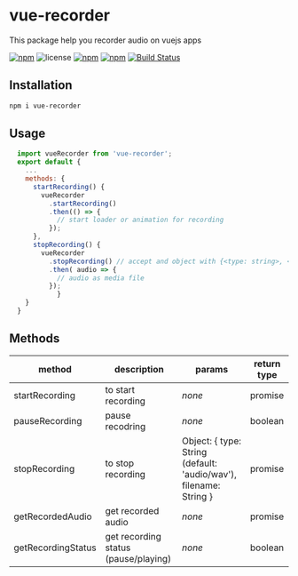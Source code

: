 # vue-recorder

This package help you recorder audio on vuejs apps


[![npm](https://img.shields.io/npm/v/vue-recorder.svg)](https://www.npmjs.com/package/vue-recorder) ![license](https://img.shields.io/github/license/khofaai/vue-recorder.svg) [![npm](https://img.shields.io/npm/dw/vue-recorder.svg)](https://www.npmjs.com/package/vue-recorder) [![npm](https://img.shields.io/npm/dt/vue-recorder.svg)](https://www.npmjs.com/package/vue-recorder) [![Build Status](https://travis-ci.org/khofaai/vue-recorder.svg?branch=master)](https://travis-ci.org/khofaai/vue-recorder)

## Installation

```bash
npm i vue-recorder
```

## Usage

```javascript
  import vueRecorder from 'vue-recorder';
  export default {
    ...
    methods: {
      startRecording() {
        vueRecorder
          .startRecording()
          .then(() => {
            // start loader or animation for recording
          });
      },
      stopRecording() {
        vueRecorder
          .stopRecording() // accept and object with {<type: string>, <filename: string>} for audio
          .then( audio => {
            // audio as media file
          });
			}
    }
  }
```

## Methods


| method              | description                           | params      | return type |
|----                 |----                                   |----         |---- |
| startRecording      | to start recording                    | _none_      | promise |
| pauseRecording      | pause recodring                       | _none_      | boolean |
| stopRecording       | to stop recording                     | Object: { type: String (default: 'audio/wav'), filename: String } | promise |
| getRecordedAudio    | get recorded audio                    | _none_      | promise |
| getRecordingStatus  | get recording status (pause/playing)  | _none_      | boolean |